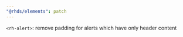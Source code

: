 ```yaml
---
"@rhds/elements": patch
---
```

`<rh-alert>`: remove padding for alerts which have only header content
